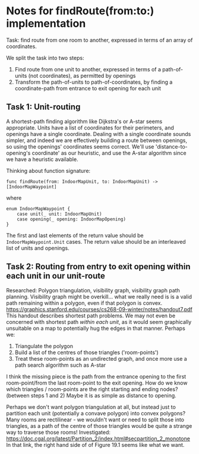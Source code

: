 # Notes for findRoute(from:to:) implementation

Task: find route from one room to another, expressed in terms of an array of coordinates.

We split the task into two steps:
1) Find route from one unit to another, expressed in terms of a path-of-units (not coordinates), as permitted by openings
2) Transform the path-of-units to path-of-coordinates, by finding a coordinate-path from entrance to exit opening for each unit

## Task 1: Unit-routing

A shortest-path finding algorithm like Dijkstra's or A-star seems appropriate. Units have a list of coordinates for their perimeters, and openings have a single coordinate. Dealing with a single coordinate sounds simpler, and indeed we are effectively building a route between openings, so using the openings' coordinates seems correct. We'll use 'distance-to-opening's coordinate' as our heuristic, and use the A-star algorithm since we have a heuristic available.

Thinking about function signature:

```
func findRoute(from: IndoorMapUnit, to: IndoorMapUnit) -> [IndoorMapWaypoint]
```

where

```
enum IndoorMapWaypoint {
    case unit(_ unit: IndoorMapUnit)
    case opening(_ opening: IndoorMapOpening)
}
```

The first and last elements of the return value should be `IndoorMapWaypoint.Unit` cases. The return value should be an interleaved list of units and openings. 

## Task 2: Routing from entry to exit opening within each unit in our unit-route
 
Researched: Polygon triangulation, visibility graph, visibility graph path planning. Visibility graph might be overkill... what we really need is is a valid path remaining within a polygon, even if that polygon is convex.
https://graphics.stanford.edu/courses/cs268-09-winter/notes/handout7.pdf
This handout describes shortest path problems. We may not even be concerned with shortest path _within each unit_, as it would seem graphically unsuitable on a map to potentially hug the edges in that manner.
Perhaps we:
1) Triangulate the polygon
2) Build a list of the centres of those triangles ('room-points')
3) Treat these room-points as an undirected graph, and once more use a path search algorithm such as A-star

I think the missing piece is the path from the entrance opening to the first room-point/from the last room-point to the exit opening. How do we know which triangles / room-points are the right starting and ending nodes? (between steps 1 and 2) Maybe it is as simple as distance to opening.

Perhaps we don't want polygon triangulation at all, but instead just to partition each unit (potentially a convave polygon) into convex polygons? Many rooms are rectilinear - we wouldn't want or need to split those into triangles, as a path of the centre of those triangles would be quite a strange way to traverse those rooms!
Investigated: https://doc.cgal.org/latest/Partition_2/index.html#secpartition_2_monotone
In that link, the right hand side of of Figure 19.1 seems like what we want.

